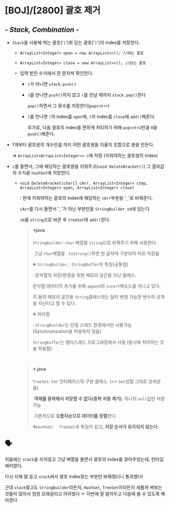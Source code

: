 # [BOJ]/[2800] 괄호 제거

## *- Stack, Combination -*

* `Stack`을 사용해 여는 괄호('`(`')와 닫는 괄호('`)`')의 index를 저장한다.  

  * `ArrayList<Integer> open = new ArrayList<>(); //여는 괄호`
  * `ArrayList<Integer> close = new ArrayList<>(); //닫는 괄호`

  * 입력 받은 수식에서 한 문자씩 확인한다.

    * `)`가 아니면 `stack.push()`

    * `)`를 만나면 `push()`하지 않고 `(`를 만날 때까지 `stack.pop()`한다

      `pop()`하면서 그 횟수를 저장한다(`popcnt++`)

    * `(`를 만나면 `(`의 index를 `open`에, `)`의 index를 `close`에 `add()`해준다.

      추가로, 다음 괄호의 index를 편하게 처리하기 위해 `popcnt+2`만큼 `0`을 `push()`해준다.

* 1개부터 괄호쌍의 개수만큼 까지 어떤 괄호쌍을 지울지 조합으로 쌍을 만든다.

  => `ArrayList<ArrayList<Integer>> c`에 저장 (지워야하는 괄호쌍의 index)

* `c`를 돌면서, 그에 해당하는 괄호쌍을 지워주고(`void DeleteBracket()`) 그 결과값의 수식을 `hashSet`에 저장한다.

  * `void DeleteBracket(char[] cArr, ArrayList<Integer> ctmp, ArrayList<Integer> open, ArrayList<Integer> close)`

    : 현재 지워야하는 괄호의 index에 해당하는 `cArr`부분을 '`_`'로 바꿔준다.

     `cArr`를 다시 돌면서 '`_`'가 아닌 부분만을 `StringBuilder sb`에 담는다.

    `sb`를 `string`으로 바꾼 후 `treeSet`에 `add()`한다.

    > **:star:java**
    >
    > `StringBuilder`: `char` 배열을 `string`으로 바꿔주기 위해 사용한다.
    >
    > ​							그냥 `char`배열을 `.toString()`하면 한 글자씩 구분되어 따로 저장됨
    >
    > :heavy_plus_sign: `StringBuilder, StringBuffer`의 특징(공통점)
    >
    > : 문자열의 저장/변경을 위한 메모리 공간을 지닌 클래스.
    >
    >  문자열 데이터의 추가를 위해 `append`와 `insert`메소드를 지니고 있다.
    >
    > 이 둘의 메모리 공간을 `String`클래스와는 달리 변경 가능한 변수의 성격을 지닌다고 할 수 있다.
    >
    > :heavy_plus_sign: 차이점
    >
    > : `StringBuilder`는 단일 스레드 환경에서만 사용가능 (Synchronization을 허용하지 않음)
    >
    > `StringBuffer`는 멀티스레드 프로그래밍에서 사용 (동시에 처리하는 것을 허용함)

    </br>

    > **:star: java**
    >
    > `TreeSet`:  `Set` 인터페이스의 구현 클래스. (=> `Set`성질 그대로 상속받음)										
    >
    > ​				**객체를 중복해서 저장할 수 없다(중복 자동 제거)**. 하나의 `null`값만 저장가능
    >
    > ​				기본적으로 **오름차순으로 데이터를 정렬**한다.
    >
    > :heavy_plus_sign:`HashSet`: `  TreeSet`과 특징이 같고, **저장 순서가 유지되지 않는다.**

## :speaking_head:

처음에는 `stack`을 쓰지않고 그냥 배열을 돌면서 괄호의 index를 찾아주었는데, 런타임에러였다.

다시 지혜 말 듣고 `stack`써서 괄호 index찾는 부분만 바꿔줬더니 통과했다!

근데 `stack`말고도 `StringBuilder`라든지, `HashSet`, `TreeSet`이라든지 새롭게 써보는 것들이 많아서 엄청 오래걸리고 어려웠다 ㅜ 이번에 잘 알아두고 다음에 쓸 수 있도록 해야겠다



